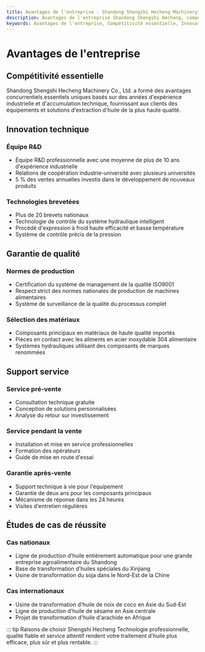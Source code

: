 ```yaml
---
title: Avantages de l'entreprise - Shandong Shengshi Hecheng Machinery Co., Ltd.
description: Avantages de l'entreprise Shandong Shengshi Hecheng, compétitivité essentielle, innovation technique, garantie de qualité, support service, équipe R&D professionnelle, technologie brevetée, certification ISO9001, support technique à vie.
keywords: Avantages de l'entreprise, Compétitivité essentielle, Innovation technique, Garantie de qualité, Support service, Équipe R&D, Technologie brevetée, Système de management de la qualité, Garantie après-vente, Avantages Shandong Shengshi Hecheng, Avantages du fabricant de presses à huile
---
```


# Avantages de l'entreprise

## Compétitivité essentielle

Shandong Shengshi Hecheng Machinery Co., Ltd. a formé des avantages concurrentiels essentiels uniques basés sur des années d'expérience industrielle et d'accumulation technique, fournissant aux clients des équipements et solutions d'extraction d'huile de la plus haute qualité.

## Innovation technique

### Équipe R&D
- Équipe R&D professionnelle avec une moyenne de plus de 10 ans d'expérience industrielle
- Relations de coopération industrie-université avec plusieurs universités
- 5 % des ventes annuelles investis dans le développement de nouveaux produits

### Technologies brevetées
- Plus de 20 brevets nationaux
- Technologie de contrôle du système hydraulique intelligent
- Procédé d'expression à froid haute efficacité et basse température
- Système de contrôle précis de la pression

## Garantie de qualité

### Normes de production
- Certification du système de management de la qualité ISO9001
- Respect strict des normes nationales de production de machines alimentaires
- Système de surveillance de la qualité du processus complet

### Sélection des matériaux
- Composants principaux en matériaux de haute qualité importés
- Pièces en contact avec les aliments en acier inoxydable 304 alimentaire
- Systèmes hydrauliques utilisant des composants de marques renommées

## Support service

### Service pré-vente
- Consultation technique gratuite
- Conception de solutions personnalisées
- Analyse du retour sur investissement

### Service pendant la vente
- Installation et mise en service professionnelles
- Formation des opérateurs
- Guide de mise en route d'essai

### Garantie après-vente
- Support technique à vie pour l'équipement
- Garantie de deux ans pour les composants principaux
- Mécanisme de réponse dans les 24 heures
- Visites d'entretien régulières

## Études de cas de réussite

### Cas nationaux
- Ligne de production d'huile entièrement automatique pour une grande entreprise agroalimentaire du Shandong
- Base de transformation d'huiles spéciales du Xinjiang
- Usine de transformation du soja dans le Nord-Est de la Chine

### Cas internationaux
- Usine de transformation d'huile de noix de coco en Asie du Sud-Est
- Ligne de production d'huile de sésame en Asie centrale
- Projet de transformation d'huile d'arachide en Afrique

::: tip Raisons de choisir Shengshi Hecheng
Technologie professionnelle, qualité fiable et service attentif rendent votre traitement d'huile plus efficace, plus sûr et plus rentable.
:::